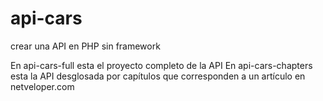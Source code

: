 # api-cars
crear una API en PHP sin framework

En api-cars-full esta el proyecto completo de la API
En api-cars-chapters esta la API desglosada por capítulos que corresponden a un artículo en netveloper.com

